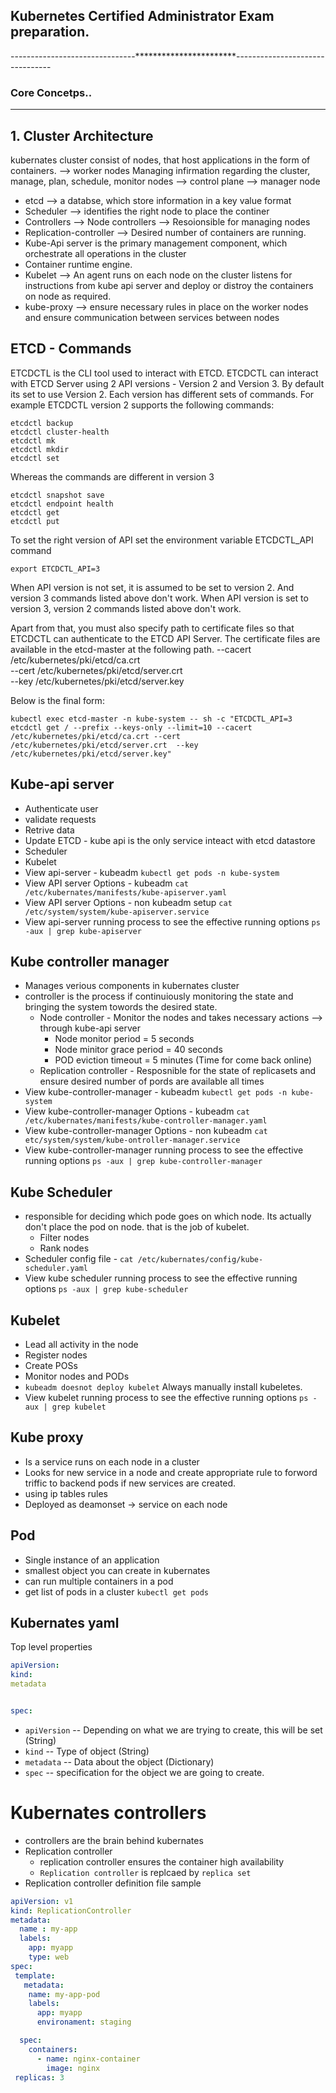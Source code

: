 ## Kubernetes Certified Administrator Exam preparation.
-------------------------------***********************--------------------------------
### Core Concetps..
*******************
## 1. Cluster Architecture
kubernates cluster consist of nodes, that host applications in the form of containers. --> worker nodes
Managing infirmation regarding the cluster, manage, plan, schedule, monitor nodes  --> control plane --> manager node

- etcd --> a databse, which store information in a key value format
- Scheduler --> identifies the right node to place the continer
- Controllers --> Node controllers --> Resoionsible for managing nodes
- Replication-controller --> Desired number of containers are running.
- Kube-Api server is the primary management component, which orchestrate all operations in the cluster
- Container runtime engine.
- Kubelet --> An agent runs on each node on the cluster listens for instructions from kube api server and deploy or distroy the containers on node as required.
- kube-proxy --> ensure necessary rules in place on the worker nodes and ensure communication between services between nodes
## ETCD - Commands

ETCDCTL is the CLI tool used to interact with ETCD.
ETCDCTL can interact with ETCD Server using 2 API versions - Version 2 and Version 3.  By default its set to use Version 2. Each version has different sets of commands.
For example ETCDCTL version 2 supports the following commands:

    etcdctl backup
    etcdctl cluster-health
    etcdctl mk
    etcdctl mkdir
    etcdctl set


Whereas the commands are different in version 3

    etcdctl snapshot save 
    etcdctl endpoint health
    etcdctl get
    etcdctl put


To set the right version of API set the environment variable ETCDCTL_API command

`export ETCDCTL_API=3`


When API version is not set, it is assumed to be set to version 2. And version 3 commands listed above don't work. When API version is set to version 3, version 2 commands listed above don't work.


Apart from that, you must also specify path to certificate files so that ETCDCTL can authenticate to the ETCD API Server. The certificate files are available in the etcd-master at the following path. 
    --cacert /etc/kubernetes/pki/etcd/ca.crt     
    --cert /etc/kubernetes/pki/etcd/server.crt     
    --key /etc/kubernetes/pki/etcd/server.key

Below is the final form:


    kubectl exec etcd-master -n kube-system -- sh -c "ETCDCTL_API=3 etcdctl get / --prefix --keys-only --limit=10 --cacert /etc/kubernetes/pki/etcd/ca.crt --cert /etc/kubernetes/pki/etcd/server.crt  --key /etc/kubernetes/pki/etcd/server.key" 
    
## Kube-api server
- Authenticate user
- validate requests
- Retrive data
- Update ETCD - kube api is the only service inteact with etcd datastore
- Scheduler
- Kubelet
- View api-server - kubeadm  `kubectl get pods -n kube-system`
- View API server Options - kubeadm `cat /etc/kubernates/manifests/kube-apiserver.yaml`
- View API server Options - non kubeadm setup `cat /etc/system/system/kube-apiserver.service`
- View api-server running process to see the effective running options `ps -aux | grep kube-apiserver`

## Kube controller manager
- Manages verious components in kubernates cluster 
- controller is the process if continuiously monitoring the state and bringing the system towords the desired state.
    - Node controller - Monitor the nodes and takes necessary actions --> through kube-api server
        - Node monitor period = 5 seconds
        - Node minitor grace period = 40 seconds
        - POD eviction timeout = 5 minutes (Time for come back online)
    - Replication controller - Resposnible for the state of replicasets and ensure desired number of pords are available all times
- View kube-controller-manager - kubeadm  `kubectl get pods -n kube-system`
- View kube-controller-manager Options - kubeadm `cat /etc/kubernates/manifests/kube-controller-manager.yaml`
- View kube-controller-manager Options - non kubeadm `cat etc/system/system/kube-ontroller-manager.service`
- View kube-controller-manager running process to see the effective running options `ps -aux | grep kube-controller-manager`

## Kube Scheduler
- responsible for deciding which pode goes on which node. Its actually don't place the pod on node. that is the job of kubelet.
    - Filter nodes
    - Rank nodes
- Scheduler config file - `cat /etc/kubernates/config/kube-scheduler.yaml`
- View kube scheduler running process to see the effective running options `ps -aux | grep kube-scheduler`

## Kubelet
- Lead all activity in the node
- Register nodes
- Create POSs
- Monitor nodes and PODs
- `kubeadm doesnot deploy kubelet` Always manually install kubeletes.
- View kubelet  running process to see the effective running options `ps -aux | grep kubelet`

## Kube proxy
- Is a service runs on each node in a cluster
- Looks for new service in a node and create appropriate rule to forword triffic to backend pods if new services are created.
- using ip tables rules
- Deployed as deamonset -> service on each node

## Pod
- Single instance of an application
- smallest object you can create in kubernates
- can run multiple containers in a pod
- get list of pods in a cluster `kubectl get pods`

## Kubernates yaml
Top level properties
```yml
apiVersion:
kind:
metadata


spec:
```

- `apiVersion` -- Depending on what we are trying to create, this will be set (String)
- `kind` -- Type of object (String)
- `metadata` -- Data about the object (Dictionary)
- `spec` -- specification for the object we are going to create.


# Kubernates controllers
- controllers are the brain behind kubernates
- Replication controller
    - replication controller ensures the container high availability
    - `Replication controller` is replcaed by `replica set`
- Replication controller definition file sample

```yml
apiVersion: v1
kind: ReplicationController
metadata:
  name : my-app
  labels:
    app: myapp
    type: web
spec:
 template:
   metadata:
    name: my-app-pod
    labels:
      app: myapp
      environament: staging

  spec:
    containers:
      - name: nginx-container
        image: nginx
 replicas: 3
  
```
